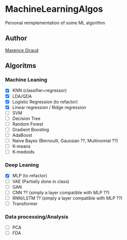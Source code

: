 # MachineLearningAlgos
Personal reimplementation of some ML algorithm

## Author
[Maxence Giraud](https://github.com/MaxenceGiraud/)

## Algoritms

### Machine Leaning
- [x] KNN (classifier+regressor)
- [x] LDA/QDA
- [x] Logistic Regression (to refactor)
- [x] Linear regression / Ridge regression
- [ ] SVM
- [ ] Decision Tree
- [ ] Random Forest
- [ ] Gradient Boosting
- [ ] AdaBoost
- [ ] Naive Bayes (Bernoulli, Gaussian ??, Multinomial ??)
- [ ] K-means
- [ ] K-medoids
### Deep Leaning
- [x] MLP (to refactor)
- [ ] VAE (Partially done in class)
- [ ] GAN 
- [ ] CNN ?? (simply a layer compatible with MLP ??)
- [ ] RNN/LSTM ?? (simply a layer compatible with MLP ??)
- [ ] Transformer

### Data processing/Analysis
- [ ] PCA
- [ ] FDA
